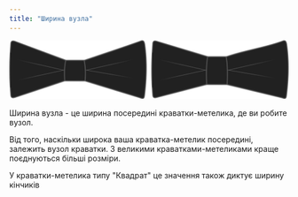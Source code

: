 ```yaml
---
title: "Ширина вузла"
---
```


![Ширина вузла](knotwidth.svg)

Ширина вузла - це ширина посередині краватки-метелика, де ви робите вузол.

Від того, наскільки широка ваша краватка-метелик посередині, залежить вузол краватки. З великими краватками-метеликами краще поєднуються більші розміри.

<Note>

У краватки-метелика типу "Квадрат" це значення також диктує ширину кінчиків

</Note>




